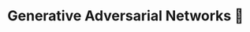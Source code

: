# Generative Adversarial Networks 💱 

<div style="display: grid; grid-template-columns: repeat(auto-fit, minmax(280px, 1fr)); gap: 15px; padding: 10px;">


</div>

